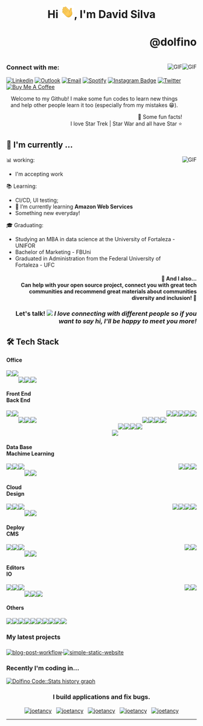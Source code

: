 <h1 align="center">Hi <img src="https://raw.githubusercontent.com/ABSphreak/ABSphreak/master/gifs/Hi.gif" width="35px">, I'm David Silva <div img src="https://www.linkedin.com/in/marketing-administrador-davidnsilva/"style="text-align: right"> <h4>@dolfino<h4/> </div></h1>
  
<div class="row">
  <div class="col-md-4" markdown="1">
  <img height="200px" class="center-block" <img align="right" alt="GIF" src="https://github-readme-stats.vercel.app/api?username=Dolfino&show_icons=true" />
  </div>
  <div class="col-md-7" markdown="1">
  <img height="20px" class="center-block" <img align="right" alt="GIF" src="https://img.shields.io/badge/Pronouns-He%2FHim-brightgreen?style=flat" />
  </div>
</div>

### Connect with me:

[![Linkedin](https://img.shields.io/badge/-LinkedIn-blue?style=flat&logo=Linkedin&logoColor=white&link=https://www.linkedin.com/in/marketing-administrador-davidnsilva/)](https://www.linkedin.com/in/marketing-administrador-davidnsilva/)
[![Outlook](https://img.shields.io/badge/-Outlook-0078D4?style=flat&logo=Microsoft-Outlook&logoColor=white)](mailto:davidnascimentodasilva@hotmail.com)
[![Email](https://img.shields.io/badge/-Gmail-c14438?style=flat&logo=Gmail&logoColor=white&link=mailto:davidnascimentodasilva@gmail.com)](mailto:davidnascimentodasilva@gmail.com)
[![Spotify](https://img.shields.io/badge/-Spotify-1DB954?style=flat&logo=Spotify&logoColor=white)](https://open.spotify.com/user/1271407949)
[![Instagram Badge](https://img.shields.io/badge/-@davidn.silva-purple?style=flat&logo=instagram&logoColor=white&link=https://www.instagram.com/davidn.silva/)](https://www.instagram.com/davidn.silva/)
[![Twitter](https://img.shields.io/badge/-Twitter-1ca0f1?style=flat&labelColor=1ca0f1&logo=twitter&logoColor=white&link=https://twitter.com/Dolfino)](https://twitter.com/Dolfino)
[![Buy Me A Coffee](https://img.shields.io/badge/-Buy%20Me%20A%20Coffee-FF813F?style=flat&logo=buy-me-a-coffee&logoColor=ffffff&link=https://ko-fi.com/davidndasilva92037)](https://ko-fi.com/davidndasilva92037)

<p style="text-align: center"> Welcome to my Github! I make some fun codes to learn new things and help other people learn it too (especially from my mistakes 😁). </p>

<p style="text-align: right"> 💫 Some fun facts! <br>
I love Star Trek | Star War and all have Star ⭐</p>

## 📆 I'm currently ...

<div class="row">
  <div class="col-md-4" markdown="1">
  <img height="300px" class="center-block" <img align="right" alt="GIF" src="https://media.giphy.com/media/USV0ym3bVWQJJmNu3N/giphy.gif" />
  </div>
  <div class="col-md-7" markdown="1">
  📊 working:

- I'm accepting work
</div>
<div class="col-md-7" markdown="1">
📚 Learning:

- CI/CD, UI testing;
- 🌱 I’m currently learning **Amazon Web Services**
- Something new everyday!
</div>
<div class="col-md-7" markdown="1">
🎓 Graduating:

- Studying an MBA in data science at the University of Fortaleza - UNIFOR
- Bachelor of Marketing - FBUni
- Graduated in Administration from the Federal University of Fortaleza - UFC
  </div>
</div>

<div style="text-align: right"> <h4> 
💬 And I also... <br> 
Can help with your open source project, connect you with great tech communities and recommend great materials about communities diversity and inclusion! 🎉<h4/> </div>

<div style="text-align: right"> <h3> 
Let's talk! <img src="https://media.giphy.com/media/LnQjpWaON8nhr21vNW/giphy.gif" width="60"> <em><b>I love connecting with different people</b> so if you want to say <b>hi, I'll be happy to meet you more!</b> </em><h3/> </div>
  
<h2>🛠 Tech Stack</h2>
  
  
<div class="row">
  <div class="col-md-6" markdown="1">
  <h4>Office</h4>
  <img height="20px" class="center-block" <img align="left" src="https://img.shields.io/badge/-Microsoft%20Word-164ead?style=flat&logo=microsoft%20word" />
  <img height="20px" class="center-block" <img align="left" src="https://img.shields.io/badge/-Microsoft%20Excel-026f39?style=flat&logo=microsoft%20excel" /> <br>
  <img height="20px" class="center-block" <img align="left" src="https://img.shields.io/badge/-Microsoft%20PowerPoint-b9361a?style=flat&logo=microsoft%20powerpoint" />
  <img height="20px" class="center-block" <img align="left" src="https://img.shields.io/badge/-Markdown-000000?style=flat-&logo=markdown" />
  <img height="20px" class="center-block" <img align="left" src="https://img.shields.io/badge/-LaTeX-008080?style=flat-&logo=latex&logoColor=ffffff" />  
  </div>
  <div class="col-md-6" markdown="2">
  </div>
</div>

<br/>
  
<div class="row">
  <div class="col-md-6" markdown="1">
  <h4>Front End &emsp; &emsp; &emsp; &emsp; &emsp; &emsp; &emsp; &emsp; &emsp; &emsp; &emsp; &emsp; &emsp; &emsp; &emsp; &emsp; &emsp; &emsp; &emsp; &emsp; &emsp; &emsp; &emsp; &emsp; Back End</h4>
  <img height="20px" class="center-block" <img align="left" src="https://img.shields.io/badge/-HTML5-%23E44D27?style=flat-&logo=html5&logoColor=ffffff" />
  <img height="20px" class="center-block" <img align="left" src="https://img.shields.io/badge/-CSS3-%231572B6?style=flat-&logo=css3" /> 
  &emsp; &emsp; &emsp; &emsp; &emsp; &emsp; &emsp; &emsp; &emsp;  
  <img height="20px" class="center-block" <img align="right" src="https://img.shields.io/badge/-React-%23282C34?style=flat-&logo=react" /> 
  <img height="20px" class="center-block" <img align="right" src="https://img.shields.io/badge/-npm-CB3837?style=flat-&logo=npm" />
  <img height="20px" class="center-block" <img align="right" src="https://img.shields.io/badge/-Express.js-787878?style=flat" />
  <img height="20px" class="center-block" <img align="right" src="https://img.shields.io/badge/-json-02569B?style=flat&logo=json" />
  <img height="20px" class="center-block" <img align="right" src="https://img.shields.io/badge/-Nodejs-black?style=flat-&logo=Node.js" /> <br>
  <img height="20px" class="center-block" <img align="left" src="https://img.shields.io/badge/-JavaScript-black?style=flat-&logo=javascript" />
  <img height="20px" class="center-block" <img align="left" src="https://img.shields.io/badge/-Sass-%23CC6699?style=flat-&logo=sass&logoColor=ffffff" />
  <img height="20px" class="center-block" <img align="left" src="https://img.shields.io/badge/-Bootstrap-563D7C?style=flat-&logo=bootstrap" />
  <img height="20px" class="center-block" <img align="right" src="https://img.shields.io/badge/-django-black?style=flat&logo=django" />
  <img height="20px" class="center-block" <img align="right" src="https://img.shields.io/badge/-Angular-DD0031?style=flat-&logo=angular" />
  <img height="20px" class="center-block" <img align="right" src="https://img.shields.io/badge/-Vuejs-black?style=flat-&logo=vue.js" />
  <img height="20px" class="center-block" <img align="right" src="https://img.shields.io/badge/-TypeScript-3C4858?style=flat-&logo=typescript" /> <br>
  <img height="20px" class="center-block" <img align="right" src="https://img.shields.io/badge/-Flask-0d7963?style=flat&logo=flask&logoColor=white" /> 
  <img height="20px" class="center-block" <img align="right" src="https://img.shields.io/badge/-Python%203-black?style=flat&logo=python&logoColor=white" />
  <img height="20px" class="center-block" <img align="right" src="https://img.shields.io/badge/-GraphQL-E10098?style=flat-&logo=graphql" />
  <img height="20px" class="center-block" <img align="right" src="https://img.shields.io/badge/-Nestjs-black?style=flat-&logo=NestJS" /> <br>
  <img height="20px" class="center-block" <img align="right" src="https://img.shields.io/badge/Java-orange?style=flat&logo=java&logoColor=white" />
  </div>
</div>
  
<br/>
  
<div class="row">
  <div class="col-md-6" markdown="1">
  <h4>Data Base &emsp; &emsp; &emsp; &emsp; &emsp; &emsp; &emsp; &emsp; &emsp; &emsp; &emsp; &emsp; &emsp; &emsp; &emsp; &emsp; &emsp; &emsp; &emsp; &emsp; &emsp; &emsp; &emsp; &emsp; Machime Learning</h4>
  <img height="20px" class="center-block" <img align="left" src="https://img.shields.io/badge/-PostgreSQL-3C4858?style=flat-&logo=postgresql" />
  <img height="20px" class="center-block" <img align="left" src="https://img.shields.io/badge/-MS%20SQL%20Server-CC2927?style=flat-&logo=microsoft-sql-server&logoColor=ffffff" />
  <img height="20px" class="center-block" <img align="left" src="https://img.shields.io/badge/-Docker-black?style=flat-&logo=docker" />
    &emsp; &emsp; &emsp; &emsp; &emsp; &emsp; &emsp; &emsp; &emsp; 
  <img height="20px" class="center-block" <img align="right" src="https://img.shields.io/badge/-Tensorflow-gray?style=flat&logo=tensorflow" />
  <img height="20px" class="center-block" <img align="right" src="https://img.shields.io/badge/-R-black?style=flat&logo=r&logoColor=5b8cc4" />
  <img height="20px" class="center-block" <img align="right" src="https://img.shields.io/badge/-Python-black?style=flat&logo=python" /> <br>
  <img height="20px" class="center-block" <img align="left" src="https://img.shields.io/badge/-MongoDB-black?style=flat-&logo=mongodb" /> 
  <img height="20px" class="center-block" <img align="left" src="https://img.shields.io/badge/-MySQL-black?style=flat-&logo=mysql" /> 
  </div>
</div>
  
<br/>

<div class="row">
  <div class="col-md-6" markdown="1">
  <h4>Cloud &emsp; &emsp; &emsp; &emsp; &emsp; &emsp; &emsp; &emsp; &emsp; &emsp; &emsp; &emsp; &emsp; &emsp; &emsp; &emsp; &emsp; &emsp; &emsp; &emsp; &emsp; &emsp; &emsp; &emsp; &emsp; &emsp; Design</h4>
  <img height="20px" class="center-block" <img align="left" src="https://img.shields.io/badge/Google%20Cloud-black?style=flat-&logo=google-cloud" />
  <img height="20px" class="center-block" <img align="left" src="https://img.shields.io/badge/Amazon%20AWS-232F3E?style=flat-&logo=amazon-aws" />
  <img height="20px" class="center-block" <img align="left" src="https://img.shields.io/badge/-AzureDevops-0175C2?style=flat&logo=azureDevops" />
    &emsp; &emsp; &emsp; &emsp; &emsp; &emsp; &emsp; &emsp; &emsp; &emsp; 
  <img height="20px" class="center-block" <img align="right" src="https://img.shields.io/badge/-Adobe%20After%20Effects-3C4858?style=flat-&logo=adobe-after-effects" />
  <img height="20px" class="center-block" <img align="right" src="https://img.shields.io/badge/-Abode%20Photoshop-26C9FF?style=flat-&logo=adobe-photoshop&logoColor=ffffff" />
  <img height="20px" class="center-block" <img align="right" src="https://img.shields.io/badge/-Abode%20Illustrator-FC8F30?style=flat-&logo=adobe-illustrator&logoColor=ffffff" />
  <img height="20px" class="center-block" <img align="right" src="https://img.shields.io/badge/-Abode%20XD-fe61f6?style=flat-&logo=adobe-XD&logoColor=ffffff" /> <br>
  <img height="20px" class="center-block" <img align="left" src="https://img.shields.io/badge/-Firebase-FFCA28?style=flat-&logo=firebase&logoColor=ffffff" /> 
  <img height="20px" class="center-block" <img align="left" src="https://img.shields.io/badge/-Heroku-430098?style=flat-&logo=heroku" />
  
  </div>
</div>
  
<br/>

<div class="row">
  <div class="col-md-6" markdown="1">
  <h4>Deploy &emsp; &emsp; &emsp; &emsp; &emsp; &emsp; &emsp; &emsp; &emsp; &emsp; &emsp; &emsp; &emsp; &emsp; &emsp; &emsp; &emsp; &emsp; &emsp; &emsp; &emsp; &emsp; &emsp; &emsp; &emsp; &emsp; CMS</h4>
  <img height="20px" class="center-block" <img align="left" src="https://img.shields.io/badge/-Git-black?style=flat-&logo=git" />
  <img height="20px" class="center-block" <img align="left" src="https://img.shields.io/badge/-GitHub-181717?style=flat-&logo=github" />
  <img height="20px" class="center-block" <img align="left" src="https://img.shields.io/badge/-GitLab-FCA121?style=flat-&logo=gitlab" />    
    &emsp; &emsp; &emsp; &emsp; &emsp; &emsp; &emsp; &emsp; &emsp; 
  <img height="20px" class="center-block" <img align="right" src="https://img.shields.io/badge/-Joomla-FC8F30?style=flat-&logo=joomla&logoColor=white" />
  <img height="20px" class="center-block" <img align="right" src="https://img.shields.io/badge/-WordPress-21759B?style=flat-&logo=wordpress" /> <br>
  <img height="20px" class="center-block" <img align="left" src="https://img.shields.io/badge/-Github%20Actions-2088FF?style=flat-&logo=github-actions&logoColor=ffffff" /> 
  <img height="20px" class="center-block" <img align="left" src="https://img.shields.io/badge/-Bitbucket-blue?style=flat&logo=bitbucket" /> 
  </div>
</div>
  
<br/>
  
<div class="row">
  <div class="col-md-6" markdown="1">
  <h4>Editors &emsp; &emsp; &emsp; &emsp; &emsp; &emsp; &emsp; &emsp; &emsp; &emsp; &emsp; &emsp; &emsp; &emsp; &emsp; &emsp; &emsp; &emsp; &emsp; &emsp; &emsp; &emsp; &emsp; &emsp; &emsp; &emsp; IO</h4>
  <img height="20px" class="center-block" <img align="left" src="https://img.shields.io/badge/-VS%20Code-007ACC?style=flat-&logo=visual-studio-code" />
  <img height="20px" class="center-block" <img align="left" src="https://img.shields.io/badge/-IntelliJ%20IDEA-000000?style=flat-&logo=intellij-idea&logoColor=ffffff" />
  <img height="20px" class="center-block" <img align="left" src="https://img.shields.io/badge/-Atom%20Editor-1aaf5d?style=flat-&logo=atom" />
    &emsp; &emsp; &emsp; &emsp; &emsp; &emsp; &emsp; &emsp; &emsp; 
  <img height="20px" class="center-block" <img align="right" src="https://img.shields.io/badge/-Arduino-black?style=flat-&logo=Arduino" />
  <img height="20px" class="center-block" <img align="right" src="https://img.shields.io/badge/-Raspberry%20Pi-C51A4A?style=flat-&logo=Raspberry-Pi" /> <br>
  <img height="20px" class="center-block" <img align="left" src="https://img.shields.io/badge/-Webstorm-3C4858?style=flat-&logo=webstorm" /> 
  <img height="20px" class="center-block" <img align="left" src="https://img.shields.io/badge/-Eclipse-2C2255?style=flat-&logo=eclipse&logoColor=ffffff" />
  <img height="20px" class="center-block" <img align="left" src="https://img.shields.io/badge/-Powershell-5391FE?style=flat-&logo=powershell&logoColor=ffffff" />
  </div>
</div>
  
<br/>
  
<div class="row">
  <div class="col-md-6" markdown="1">
  <h4>Others </h4>
  <img height="20px" class="center-block" <img align="left" src="https://img.shields.io/badge/-Windows-0078D6?style=flat-&logo=windows&logoColor=ffffff" />
  <img height="20px" class="center-block" <img align="left" src="https://img.shields.io/badge/-Linux-787878?style=flat-&logo=linux&logoColor=ffffff" />
  <img height="20px" class="center-block" <img align="left" src="https://img.shields.io/badge/-Ubuntu-94188e?style=flat-&logo=ubuntu&logoColor=ffffff" />
  <img height="20px" class="center-block" <img align="left" src="https://img.shields.io/badge/-Maven-1565c0?style=flat-&logo=apache-maven" />
  <img height="20px" class="center-block" <img align="left" src="https://img.shields.io/badge/-NGINX-269539?style=flat-&logo=nginx&logoColor=ffffff" />
  <img height="20px" class="center-block" <img align="left" src="https://img.shields.io/badge/-Go-black?style=flat&logo=go" />
  <img height="20px" class="center-block" <img align="left" src="https://img.shields.io/badge/-RabbitMQ-black?style=flat-&logo=rabbitmq" />
  <img height="20px" class="center-block" <img align="left" src="https://img.shields.io/badge/-ElasticSearch-005571?style=flat-&logo=elasticsearch" />
  <img height="20px" class="center-block" <img align="left" src="https://img.shields.io/badge/-Redis-black?style=flat-&logo=Redis" />
  <img height="20px" class="center-block" <img align="left" src="https://img.shields.io/badge/-GNU%20Bash-000000?style=flat-&logo=gnu-bash&logoColor=ffffff" />
  </div>
</div>
  
<br/>

<!-- TO make screenshot of your code, copy below link:
https://carbon.now.sh/ -->

### My latest projects

<a href="https://github.com/WEGFan/codestats-profile-readme">
  <img align="middle" src="https://github-readme-stats.vercel.app/api/pin/?username=Dolfino&repo=blog-post-workflow" alt="blog-post-workflow" />
</a>
<a href="https://github.com/WEGFan/Geometry-Dash-Menu-Music-Randomizer">
  <img align="middle" src="https://github-readme-stats.vercel.app/api/pin/?username=Dolfino&repo=simple-static-website" alt="simple-static-website" />
</a>

### Recently I'm coding in...

<a href="https://codestats.net/users/Dolfino">
  <img src='https://codestats-readme.wegfan.cn/history-graph/Dolfino?width=850&height=300&timezone=08:00&history_days=21&max_languages=9&language_colors=["3e4053","f15854","5da5da","faa43a","60bd68","f17cb0","b2912f","decf3f","b276b2","808080"]' alt="Dolfino Code::Stats history graph" />
</a>

<br/>
<h3 align="center">I build applications and fix bugs.</h3>

<p align="center">
<a href="https://dev.to/dolfino" target="blank"><img align="center" src="https://cdn.jsdelivr.net/npm/simple-icons@3.0.1/icons/dev-dot-to.svg" alt="joetancy" height="40" width="40" /></a>&nbsp;&nbsp;
<a href="https://twitter.com/Dolfino" target="blank"><img align="center" src="https://cdn.jsdelivr.net/npm/simple-icons@3.0.1/icons/twitter.svg" alt="joetancy" height="40" width="40" /></a>&nbsp;&nbsp;
<a href="https://www.linkedin.com/in/marketing-administrador-davidnsilva/" target="blank"><img align="center" src="https://cdn.jsdelivr.net/npm/simple-icons@3.0.1/icons/linkedin.svg" alt="joetancy" height="40" width="40" /></a>&nbsp;&nbsp;
<a href="https://www.facebook.com/david.nascimentodasilva" target="blank"><img align="center" src="https://cdn.jsdelivr.net/npm/simple-icons@3.0.1/icons/facebook.svg" alt="joetancy" height="40" width="40" /></a>&nbsp;&nbsp;
<a href="https://www.instagram.com/davidn.silva/" target="blank"><img align="center" src="https://cdn.jsdelivr.net/npm/simple-icons@3.0.1/icons/instagram.svg" alt="joetancy" height="40" width="40" /></a>
</p>

---
